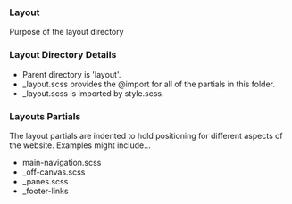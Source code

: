 ### Layout

Purpose of the layout directory

### Layout Directory Details
* Parent directory is 'layout'.
* _layout.scss provides the @import for all of the partials in this folder.
* _layout.scss is imported by style.scss.


### Layouts Partials
The layout partials are indented to hold positioning for different aspects of the website.  Examples might include…

* main-navigation.scss
* _off-canvas.scss
* _panes.scss
* _footer-links
